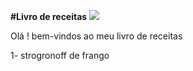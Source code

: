 



**#Livro de receitas** ![](C:\Users\christiane\Desktop\strogronoff.png)

Olá ! bem-vindos ao meu livro de receitas

1- strogronoff de frango 

























